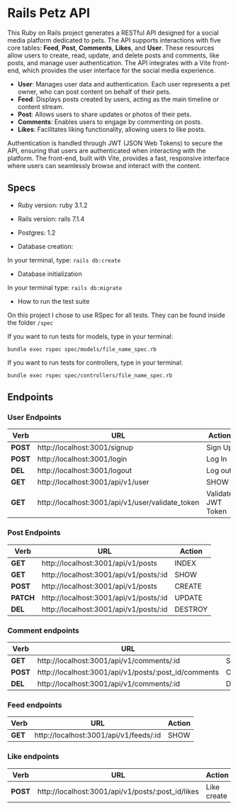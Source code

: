 #  Rails Petz API
This Ruby on Rails project generates a RESTful API designed for a social media platform dedicated to pets. The API supports interactions with five core tables: **Feed**, **Post**, **Comments**, **Likes**, and **User**. These resources allow users to create, read, update, and delete posts and comments, like posts, and manage user authentication. The API integrates with a Vite front-end, which provides the user interface for the social media experience.

-   **User**: Manages user data and authentication. Each user represents a pet owner, who can post content on behalf of their pets.
-   **Feed**: Displays posts created by users, acting as the main timeline or content stream.
-   **Post**: Allows users to share updates or photos of their pets.
-   **Comments**: Enables users to engage by commenting on posts.
-   **Likes**: Facilitates liking functionality, allowing users to like posts.

Authentication is handled through JWT (JSON Web Tokens) to secure the API, ensuring that users are authenticated when interacting with the platform. The front-end, built with Vite, provides a fast, responsive interface where users can seamlessly browse and interact with the content.

## Specs

*  Ruby version: ruby 3.1.2
* Rails version: rails 7.1.4
* Postgres: 1.2


*  Database creation:

In your terminal, type: ```rails db:create```

*  Database initialization

In your terminal type: ```rails db:migrate```

*  How to run the test suite

On this project I chose to use RSpec for all tests. They can be found inside the folder `/spec`

If you want to run tests for models, type in your terminal: 

```bundle exec rspec spec/models/file_name_spec.rb```

If you want to run tests for controllers, type in your terminal: 

```bundle exec rspec spec/controllers/file_name_spec.rb```

## Endpoints

### User Endpoints

|Verb| URL  | Action
|--|--|--|
|**POST**  | http://localhost:3001/signup   |  Sign Up|
|**POST**  | http://localhost:3001/login   | Log In|
| **DEL** | http://localhost:3001/logout | Log out|
| **GET**| http://localhost:3001/api/v1/user | SHOW|
| **GET**| http://localhost:3001/api/v1/user/validate_token| Validate JWT Token|

### Post Endpoints
|Verb| URL  | Action
|--|--|--|
| **GET** | http://localhost:3001/api/v1/posts | INDEX|
| **GET** | http://localhost:3001/api/v1/posts/:id | SHOW |
| **POST** | http://localhost:3001/api/v1/posts | CREATE |
| **PATCH**| http://localhost:3001/api/v1/posts/:id| UPDATE |
| **DEL**| http://localhost:3001/api/v1/posts/:id| DESTROY |

### Comment endpoints
|Verb| URL  | Action
|--|--|--|
| **GET**| http://localhost:3001/api/v1/comments/:id| SHOW |
| **POST**| http://localhost:3001/api/v1/posts/:post_id/comments| CREATE |
| **DEL**| http://localhost:3001/api/v1/comments/:id| DESTROY |

### Feed endpoints
|Verb| URL  | Action
|--|--|--|
| **GET** | http://localhost:3001/api/v1/feeds/:id | SHOW |

### Like endpoints 
|Verb| URL  | Action
|--|--|--|
|**POST**| http://localhost:3001/api/v1/posts/:post_id/likes | Like create |
